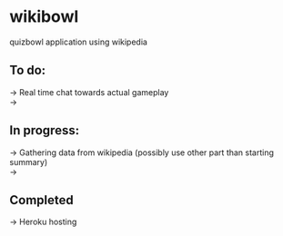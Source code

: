 # wikibowl
 quizbowl application using wikipedia
## To do:
 -> Real time chat towards actual gameplay  
 ->
## In progress:
 -> Gathering data from wikipedia (possibly use other part than starting summary)  
 ->
## Completed
 -> Heroku hosting
